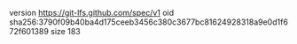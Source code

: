 version https://git-lfs.github.com/spec/v1
oid sha256:3790f09b40ba4d175ceeb3456c380c3677bc81624928318a9e0d1f672f601389
size 183

